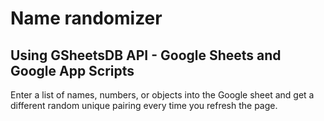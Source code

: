 # Name randomizer

## Using GSheetsDB API - Google Sheets and Google App Scripts

Enter a list of names, numbers, or objects into the Google sheet and get a different random unique pairing every time you refresh the page.
